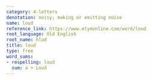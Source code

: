 ```yaml
---
category: 4-letters
denotation: noisy; making or emitting noise
name: loud
reference_link: https://www.etymonline.com/word/loud
root_language: Old English
root_name: hlud
title: loud
type: free
word_sums:
- respelling: loud
  sum: a + Loud
---
```

